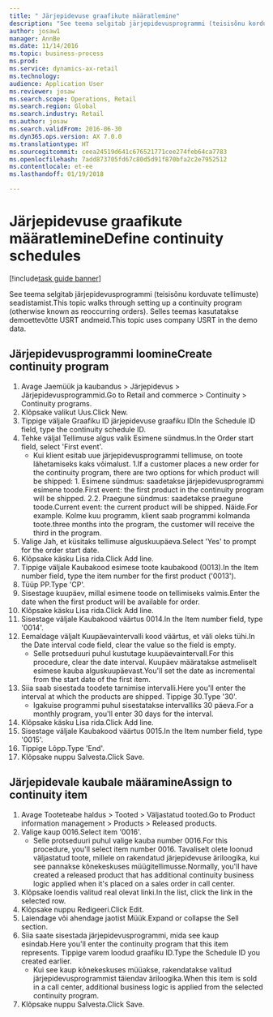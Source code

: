```yaml
--- 
title: " Järjepidevuse graafikute määratlemine"
description: "See teema selgitab järjepidevusprogrammi (teisisõnu korduvate tellimuste) seadistamist."
author: josaw1
manager: AnnBe
ms.date: 11/14/2016
ms.topic: business-process
ms.prod: 
ms.service: dynamics-ax-retail
ms.technology: 
audience: Application User
ms.reviewer: josaw
ms.search.scope: Operations, Retail
ms.search.region: Global
ms.search.industry: Retail
ms.author: josaw
ms.search.validFrom: 2016-06-30
ms.dyn365.ops.version: AX 7.0.0
ms.translationtype: HT
ms.sourcegitcommit: ceea24519d641c676521771cee274feb64ca7783
ms.openlocfilehash: 7add873705fd67c80d5d91f870bfa2c2e7952512
ms.contentlocale: et-ee
ms.lasthandoff: 01/19/2018

---
```

# <a name="define-continuity-schedules"></a><span data-ttu-id="79633-103"> Järjepidevuse graafikute määratlemine</span><span class="sxs-lookup"><span data-stu-id="79633-103">Define continuity schedules</span></span>

[!include[task guide banner](../includes/task-guide-banner.md)]

<span data-ttu-id="79633-104">See teema selgitab järjepidevusprogrammi (teisisõnu korduvate tellimuste) seadistamist.</span><span class="sxs-lookup"><span data-stu-id="79633-104">This topic walks through setting up a continuity program (otherwise known as reoccurring orders).</span></span> <span data-ttu-id="79633-105">Selles teemas kasutatakse demoettevõtte USRT andmeid.</span><span class="sxs-lookup"><span data-stu-id="79633-105">This topic uses company USRT in the demo data.</span></span>


## <a name="create-continuity-program"></a><span data-ttu-id="79633-106">Järjepidevusprogrammi loomine</span><span class="sxs-lookup"><span data-stu-id="79633-106">Create continuity program</span></span>
1. <span data-ttu-id="79633-107">Avage Jaemüük ja kaubandus > Järjepidevus > Järjepidevusprogrammid.</span><span class="sxs-lookup"><span data-stu-id="79633-107">Go to Retail and commerce > Continuity > Continuity programs.</span></span>
2. <span data-ttu-id="79633-108">Klõpsake valikut Uus.</span><span class="sxs-lookup"><span data-stu-id="79633-108">Click New.</span></span>
3. <span data-ttu-id="79633-109">Tippige väljale Graafiku ID järjepidevuse graafiku ID</span><span class="sxs-lookup"><span data-stu-id="79633-109">In the Schedule ID field, type the continuity schedule ID.</span></span>
4. <span data-ttu-id="79633-110">Tehke väljal Tellimuse algus valik Esimene sündmus.</span><span class="sxs-lookup"><span data-stu-id="79633-110">In the Order start field, select 'First event'.</span></span>
    * <span data-ttu-id="79633-111">Kui klient esitab uue järjepidevusprogrammi tellimuse, on toote lähetamiseks kaks võimalust. 1.</span><span class="sxs-lookup"><span data-stu-id="79633-111">If a customer places a new order for the continuity program, there are two options for which product will be shipped:  1.</span></span> <span data-ttu-id="79633-112">Esimene sündmus: saadetakse järjepidevusprogrammi esimene toode.</span><span class="sxs-lookup"><span data-stu-id="79633-112">First event: the first product in the continuity program will be shipped.</span></span>  <span data-ttu-id="79633-113">2.</span><span class="sxs-lookup"><span data-stu-id="79633-113">2.</span></span> <span data-ttu-id="79633-114">Praegune sündmus: saadetakse praegune toode.</span><span class="sxs-lookup"><span data-stu-id="79633-114">Current event: the current product will be shipped.</span></span> <span data-ttu-id="79633-115">Näide.</span><span class="sxs-lookup"><span data-stu-id="79633-115">For example.</span></span> <span data-ttu-id="79633-116">Kolme kuu programm, klient saab programmi kolmanda toote.</span><span class="sxs-lookup"><span data-stu-id="79633-116">three months into the program, the customer will receive the third in the program.</span></span>  
5. <span data-ttu-id="79633-117">Valige Jah, et küsitaks tellimuse alguskuupäeva.</span><span class="sxs-lookup"><span data-stu-id="79633-117">Select 'Yes' to prompt for the order start date.</span></span>
6. <span data-ttu-id="79633-118">Klõpsake käsku Lisa rida.</span><span class="sxs-lookup"><span data-stu-id="79633-118">Click Add line.</span></span>
7. <span data-ttu-id="79633-119">Tippige väljale Kaubakood esimese toote kaubakood (0013).</span><span class="sxs-lookup"><span data-stu-id="79633-119">In the Item number field, type the item number for the first product ('0013').</span></span>
8. <span data-ttu-id="79633-120">Tüüp PP.</span><span class="sxs-lookup"><span data-stu-id="79633-120">Type 'CP'.</span></span>
9. <span data-ttu-id="79633-121">Sisestage kuupäev, millal esimene toode on tellimiseks valmis.</span><span class="sxs-lookup"><span data-stu-id="79633-121">Enter the date when the first product will be available for order.</span></span>
10. <span data-ttu-id="79633-122">Klõpsake käsku Lisa rida.</span><span class="sxs-lookup"><span data-stu-id="79633-122">Click Add line.</span></span>
11. <span data-ttu-id="79633-123">Sisestage väljale Kaubakood väärtus 0014.</span><span class="sxs-lookup"><span data-stu-id="79633-123">In the Item number field, type '0014'.</span></span>
12. <span data-ttu-id="79633-124">Eemaldage väljalt Kuupäevaintervalli kood väärtus, et väli oleks tühi.</span><span class="sxs-lookup"><span data-stu-id="79633-124">In the Date interval code field, clear the value so the field is empty.</span></span>
    * <span data-ttu-id="79633-125">Selle protseduuri puhul kustutage kuupäevaintervall.</span><span class="sxs-lookup"><span data-stu-id="79633-125">For this procedure, clear the date interval.</span></span> <span data-ttu-id="79633-126">Kuupäev määratakse astmeliselt esimese kauba alguskuupäevast.</span><span class="sxs-lookup"><span data-stu-id="79633-126">You'll set the date as incremental from the start date of the first item.</span></span>  
13. <span data-ttu-id="79633-127">Siia saab sisestada toodete tarnimise intervalli.</span><span class="sxs-lookup"><span data-stu-id="79633-127">Here you'll enter the interval at which the products are shipped.</span></span> <span data-ttu-id="79633-128">Tippige 30.</span><span class="sxs-lookup"><span data-stu-id="79633-128">Type '30'.</span></span>
    * <span data-ttu-id="79633-129">Igakuise programmi puhul sisestatakse intervalliks 30 päeva.</span><span class="sxs-lookup"><span data-stu-id="79633-129">For a monthly program, you'll enter 30 days for the interval.</span></span>  
14. <span data-ttu-id="79633-130">Klõpsake käsku Lisa rida.</span><span class="sxs-lookup"><span data-stu-id="79633-130">Click Add line.</span></span>
15. <span data-ttu-id="79633-131">Sisestage väljale Kaubakood väärtus 0015.</span><span class="sxs-lookup"><span data-stu-id="79633-131">In the Item number field, type '0015'.</span></span>
16. <span data-ttu-id="79633-132">Tippige Lõpp.</span><span class="sxs-lookup"><span data-stu-id="79633-132">Type 'End'.</span></span>
17. <span data-ttu-id="79633-133">Klõpsake nuppu Salvesta.</span><span class="sxs-lookup"><span data-stu-id="79633-133">Click Save.</span></span>

## <a name="assign-to-continuity-item"></a><span data-ttu-id="79633-134">Järjepidevale kaubale määramine</span><span class="sxs-lookup"><span data-stu-id="79633-134">Assign to continuity item</span></span>
1. <span data-ttu-id="79633-135">Avage Tooteteabe haldus > Tooted > Väljastatud tooted.</span><span class="sxs-lookup"><span data-stu-id="79633-135">Go to Product information management > Products > Released products.</span></span>
2. <span data-ttu-id="79633-136">Valige kaup 0016.</span><span class="sxs-lookup"><span data-stu-id="79633-136">Select item '0016'.</span></span>
    * <span data-ttu-id="79633-137">Selle protseduuri puhul valige kauba number 0016.</span><span class="sxs-lookup"><span data-stu-id="79633-137">For this procedure, you'll select item number 0016.</span></span> <span data-ttu-id="79633-138">Tavaliselt olete loonud väljastatud toote, millele on rakendatud järjepidevuse äriloogika, kui see pannakse kõnekeskuses müügitellimusse.</span><span class="sxs-lookup"><span data-stu-id="79633-138">Normally, you'll have created a released product that has additional continuity business logic applied when it's placed on a sales order in call center.</span></span>  
3. <span data-ttu-id="79633-139">Klõpsake loendis valitud real olevat linki.</span><span class="sxs-lookup"><span data-stu-id="79633-139">In the list, click the link in the selected row.</span></span>
4. <span data-ttu-id="79633-140">Klõpsake nuppu Redigeeri.</span><span class="sxs-lookup"><span data-stu-id="79633-140">Click Edit.</span></span>
5. <span data-ttu-id="79633-141">Laiendage või ahendage jaotist Müük.</span><span class="sxs-lookup"><span data-stu-id="79633-141">Expand or collapse the Sell section.</span></span>
6. <span data-ttu-id="79633-142">Siia saate sisestada järjepidevusprogrammi, mida see kaup esindab.</span><span class="sxs-lookup"><span data-stu-id="79633-142">Here you'll enter the continuity program that this item represents.</span></span> <span data-ttu-id="79633-143">Tippige varem loodud graafiku ID.</span><span class="sxs-lookup"><span data-stu-id="79633-143">Type the Schedule ID you created earlier.</span></span>
    * <span data-ttu-id="79633-144">Kui see kaup kõnekeskuses müüakse, rakendatakse valitud järjepidevusprogrammist täiendav äriloogika.</span><span class="sxs-lookup"><span data-stu-id="79633-144">When this item is sold in a call center, additional business logic is applied from the selected continuity program.</span></span>  
7. <span data-ttu-id="79633-145">Klõpsake nuppu Salvesta.</span><span class="sxs-lookup"><span data-stu-id="79633-145">Click Save.</span></span>


